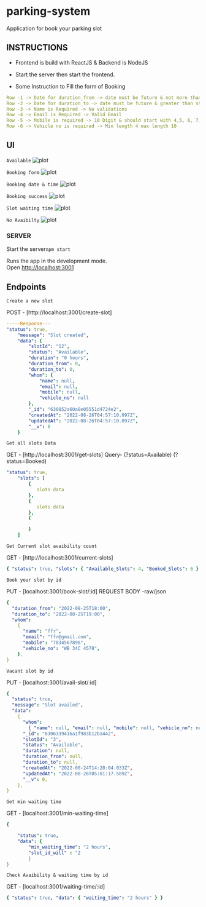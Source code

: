 # parking-system

Application for book your parking slot

## INSTRUCTIONS

- Frontend is build with ReactJS & Backend is NodeJS

* Start the server then start the frontend.

- Some Instruction to Fill the form of Booking

```yml
Row -1 -> Date for duration_from -> date must be future & not more than next hours.
Row -2 -> Date for duration_to -> date must be future & greater than start time.
Row -3 -> Name is Required -> No validations
Row -4 -> Email is Required -> Valid Email
Row -5 -> Mobile is required -> 10 Digit & should start with 4,5, 6, 7, 8, 9 Only.
Row -6 -> Vehicle no is required -> Min length 4 max length 10
```

## UI

`Available`
![plot](./UI%20images/Available.png)

`Booking form`
![plot](./UI%20images/Form-filling.png)

`Booking date & time`
![plot](./UI%20images/booking-date-time.png)

`Booking success`
![plot](./UI%20images/booking-succes.png)

`Slot waiting time`
![plot](./UI%20images/slot-waiting-time.png)

`No Avaibilty`
![plot](./UI%20images/no-avaibility.png)

### SERVER

Start the server`npm start`

Runs the app in the development mode.\
Open [http://localhost:3001](http://localhost:3001)

## Endpoints

`Create a new slot`

POST - [http://localhost:3001/create-slot]

```yml
-----Response---
"status": true,
    "message": "Slot created",
    "data": {
        "slotId": "12",
        "status": "Available",
        "duration": "0 hours",
        "duration_from": 0,
        "duration_to": 0,
        "whom": {
            "name": null,
            "email": null,
            "mobile": null,
            "vehicle_no": null
        },
        "_id": "630852a60a8e05551d4724e2",
        "createdAt": "2022-08-26T04:57:10.097Z",
        "updatedAt": "2022-08-26T04:57:10.097Z",
        "__v": 0
    }
```

`Get all slots Data`

GET - [http://localhost:3001/get-slots]
Query- (?status=Available) (?status=Booked)

```yml
"status": true,
    "slots": [
        {
           slots data
        },
        {
           slots data
        },
        {

        }
    ]
```

`Get Current slot avaibility count`

GET - [http://localhost:3001/current-slots]

```yml
{ "status": true, "slots": { "Available_Slots": 4, "Booked_Slots": 6 } }
```

`Book your slot by id`

PUT - [localhost:3001/book-slot/:id]
REQUEST BODY -raw/json

```yml
{
  "duration_from": "2022-08-25T18:00",
  "duration_to": "2022-08-25T19:00",
  "whom":
    {
      "name": "ffr",
      "email": "ffr@gmail.com",
      "mobile": "7834567896",
      "vehicle_no": "WB 34C 4578",
    },
}
```

`Vacant slot by id`

PUT - [localhost:3001/avail-slot/:id]

```yml
{
  "status": true,
  "message": "Slot availed",
  "data":
    {
      "whom":
        { "name": null, "email": null, "mobile": null, "vehicle_no": null },
      "_id": "6306339416a1f983b12ba442",
      "slotId": "3",
      "status": "Available",
      "duration": null,
      "duration_from": null,
      "duration_to": null,
      "createdAt": "2022-08-24T14:20:04.033Z",
      "updatedAt": "2022-08-26T05:01:17.589Z",
      "__v": 0,
    },
}
```

`Get min waiting time`

GET - [localhost:3001/min-waiting-time]

```yml
{

    "status": true,
    "data": {
        "min_waiting_time": "2 hours",
        "slot_id_will" : "2
        }
}


```

`Check Avaibility & waiting time by id`

GET - [localhost:3001/waiting-time/:id]

```yml
{ "status": true, "data": { "waiting_time": "2 hours" } }
```
